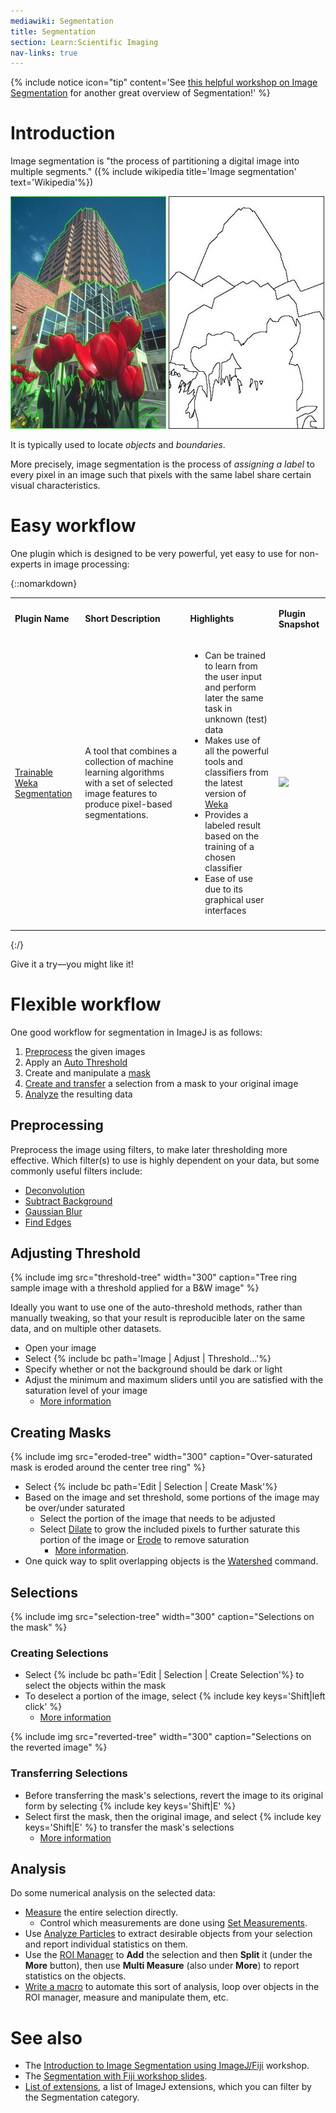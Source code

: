 ```yaml
---
mediawiki: Segmentation
title: Segmentation
section: Learn:Scientific Imaging
nav-links: true
---
```


{% include notice icon="tip" content='See [this helpful workshop on Image Segmentation](/media/arganda-carreras-segmentation-bioimage-course-mdc-berlin-2016.pdf) for another great overview of Segmentation!' %}

# Introduction

Image segmentation is "the process of partitioning a digital image into multiple segments." ({% include wikipedia title='Image segmentation' text='Wikipedia'%})

![](/media/imaging/segmentation-overlay.jpg) ![](/media/imaging/segmentation-boundaries.jpg)

It is typically used to locate *objects* and *boundaries*.

More precisely, image segmentation is the process of *assigning a label* to every pixel in an image such that pixels with the same label share certain visual characteristics.

# Easy workflow

One plugin which is designed to be very powerful, yet easy to use for non-experts in image processing:

{::nomarkdown}
<table>
  <tbody>
    <tr>
      <td>
        <p><strong>Plugin Name</strong></p>
      </td>
      <td>
        <p><strong>Short Description</strong></p>
      </td>
      <td>
        <p><strong>Highlights</strong></p>
      </td>
      <td>
        <p><strong>Plugin Snapshot</strong></p>
      </td>
    </tr>
    <tr>
      <td>
        <p><a href="/plugins/tws">Trainable Weka Segmentation</a></p>
      </td>
      <td>
        <p>A tool that combines a collection of machine learning algorithms with a set of selected image features to produce pixel-based segmentations.</p>
      </td>
      <td>
        <ul>
          <li>Can be trained to learn from the user input and perform later the same task in unknown (test) data</li>
          <li>Makes use of all the powerful tools and classifiers from the latest version of <a href="http://www.cs.waikato.ac.nz/ml/weka/">Weka</a>
          </li>
          <li>Provides a labeled result based on the training of a chosen classifier</li>
          <li>Ease of use due to its graphical user interfaces</li>
        </ul>
      </td>
      <td>
        <p><img src="/media/tws-gui-after-training.png" width="500"></p>
      </td>
    </tr>
    <tr>
      <td></td>
      <td></td>
      <td></td>
      <td></td>
    </tr>
  </tbody>
</table>
{:/}

Give it a try—you might like it!

# Flexible workflow

One good workflow for segmentation in ImageJ is as follows:

1.  [Preprocess](#preprocessing) the given images
2.  Apply an [Auto Threshold](#adjusting-threshold)
3.  Create and manipulate a [mask](#creating-masks)
4.  [Create and transfer](#creating-selections) a selection from a mask to your original image
5.  [Analyze](#analysis) the resulting data

## Preprocessing

Preprocess the image using filters, to make later thresholding more effective. Which filter(s) to use is highly dependent on your data, but some commonly useful filters include:

-   [Deconvolution](/imaging/deconvolution)
-   [Subtract Background](https://imagej.nih.gov/ij/docs/guide/146-29.html#sub:Subtract-Background...)
-   [Gaussian Blur](https://imagej.nih.gov/ij/docs/guide/146-29.html#sub:Gaussian-Blur...)
-   [Find Edges](https://imagej.nih.gov/ij/docs/guide/146-29.html#sub:Find-Edges)

## Adjusting Threshold

{% include img src="threshold-tree" width="300" caption="Tree ring sample image with a threshold applied for a B&amp;W image" %}

Ideally you want to use one of the auto-threshold methods, rather than manually tweaking, so that your result is reproducible later on the same data, and on multiple other datasets.

-   Open your image
-   Select {% include bc path='Image | Adjust | Threshold...'%}
-   Specify whether or not the background should be dark or light
-   Adjust the minimum and maximum sliders until you are satisfied with the saturation level of your image
    -   [More information](https://imagej.nih.gov/ij/docs/guide/146-28.html#sub:Threshold...%5BT%5D)

## Creating Masks

{% include img src="eroded-tree" width="300" caption="Over-saturated mask is eroded around the center tree ring" %}

-   Select {% include bc path='Edit | Selection | Create Mask'%}
-   Based on the image and set threshold, some portions of the image may be over/under saturated
    -   Select the portion of the image that needs to be adjusted
    -   Select [Dilate](https://imagej.nih.gov/ij/docs/guide/146-29.html#sub:Dilate) to grow the included pixels to further saturate this portion of the image or [Erode](https://imagej.nih.gov/ij/docs/guide/146-29.html#sub:Erode) to remove saturation
        -   [More information](https://imagej.nih.gov/ij/docs/guide/146-29.html#infobox:InvertedLutMask).
-   One quick way to split overlapping objects is the [Watershed](https://imagej.nih.gov/ij/docs/guide/146-29.html#sub:Watershed) command.

## Selections

{% include img src="selection-tree" width="300" caption="Selections on the mask" %}

### Creating Selections

-   Select {% include bc path='Edit | Selection | Create Selection'%} to select the objects within the mask
-   To deselect a portion of the image, select {% include key keys='Shift|left click' %}
    -   [More information](https://imagej.nih.gov/ij/docs/guide/146-27.html#sub:Create-Selection)

{% include img src="reverted-tree" width="300" caption="Selections on the reverted image" %}

### Transferring Selections

-   Before transferring the mask's selections, revert the image to its original form by selecting {% include key keys='Shift|E' %}
-   Select first the mask, then the original image, and select {% include key keys='Shift|E' %} to transfer the mask's selections
    -   [More information](https://imagej.nih.gov/ij/docs/guide/146-27.html#infobox:TransferSelections)

## Analysis

Do some numerical analysis on the selected data:

-   [Measure](https://imagej.nih.gov/ij/docs/guide/146-30.html#sub:Measure...%5Bm%5D) the entire selection directly.
    -   Control which measurements are done using [Set Measurements](https://imagej.nih.gov/ij/docs/guide/146-30.html#sub:Set-Measurements...).
-   Use [Analyze Particles](https://imagej.nih.gov/ij/docs/guide/146-30.html#sub:Analyze-Particles...) to extract desirable objects from your selection and report individual statistics on them.
-   Use the [ROI Manager](https://imagej.nih.gov/ij/docs/guide/146-30.html#fig:The-ROI-Manager) to **Add** the selection and then **Split** it (under the **More** button), then use **Multi Measure** (also under **More**) to report statistics on the objects.
-   [Write a macro](/scripting/macro) to automate this sort of analysis, loop over objects in the ROI manager, measure and manipulate them, etc.

# See also

-   The [Introduction to Image Segmentation using ImageJ/Fiji](/media/arganda-carreras-segmentation-bioimage-course-mdc-berlin-2016.pdf) workshop.
-   The [Segmentation with Fiji workshop slides](/presentations/fiji-segmentation/).
-   [List of extensions](/list-of-extensions), a list of ImageJ extensions, which you can filter by the Segmentation category.

 
